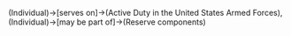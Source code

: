 (Individual)->[serves on]->(Active Duty in the United States Armed Forces), (Individual)->[may be part of]->(Reserve components)